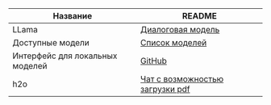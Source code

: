 

| Название | README |
| ------ | ------ |
| LLama| [Диалоговая модель](https://github.com/ggerganov/llama.cpp) |
|Доступные модели|[Список моделей](https://www.reddit.com/r/LocalLLaMA/wiki/models/#wiki_guanaco_llama_2)|
|Интерфейс для локальных моделей|[GitHub](https://github.com/oobabooga/text-generation-webui)|
|h2o|[Чат с возможностью загрузки pdf](https://gpt.h2o.ai/)|

